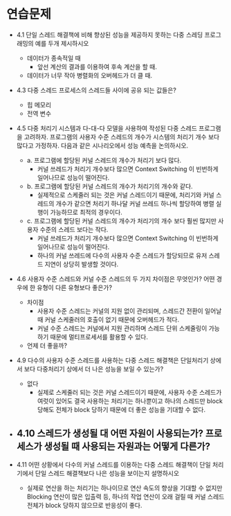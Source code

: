 # 연습문제
* 4.1 단일 스레드 해결책에 비해 향상된 성능을 제공하지 못하는 다중 스레딩 프로그래밍의 예를 두개 제시하시오
	- 데이터가 종속적일 때
		- 앞선 계산의 결과를 이용하여 후속 계산을 할 때.
	- 데이터가 너무 작아 병렬화의 오버헤드가 더 클 때.
* 4.3 다중 스레드 프로세스의 스레드들 사이에 공유 되는 값들은?
	- 힙 메모리
	- 전역 변수
* 4.5 다중 처리기 시스템과 다-대-다 모델을 사용하여 작성된 다중 스레드 프로그램을 고려하자.
프로그램의 사용자 수준 스레드의 개수가 시스템의 처리기 개수 보다 많다고 가정하자.
다음과 같은 시나리오에서 성능 예측을 논의하시오.
	- a. 프로그램에 할당된 커널 스레드의 개수가 처리기 보다 많다.
		- 커널 쓰레드가 처리기 개수보다 많으면 Context Switching 이 빈번하게 일어나므로 성능이 떨어진다.
	- b. 프로그램에 할당된 커널 스레드의 개수가 처리기의 개수와 같다.
		- 실제적으로 스케줄러 되는 것은 커널 스레드이기 때문에, 처리기와 커널 스레드의 개수가 같으면
		처리기 하나달 커널 쓰레드 하나씩 할당하여 병렬 실행이 가능하므로 최적의 경우이다.
	- c. 프로그램에 할당된 커널 스레드의 개수가 처리기의 개수 보다 훨씬 많지만 사용자 수준의 스레드 보다는 작다.
		- 커널 쓰레드가 처리기 개수보다 많으면 Context Switching 이 빈번하게 일어나므로 성능이 떨어진다.
		- 하나의 커널 쓰레드에 다수의 사용자 수준 스레드가 할당되므로 유저 스레드 지연이 상당히 발생할 것이다.
* 4.6 사용자 수준 스레드와 커널 수준 스레드의 두 가지 차이점은 무엇인가? 
어떤 경우에 한 유형이 다른 유형보다 좋은가?
	- 차이점
		- 사용자 수준 스레드는 커널의 지원 없이 관리되며, 스레드간 전환이 일어날 때 커널 스케줄러의 호출이 없기 때문에 오버헤드가 적다.
		- 커널 수준 스레드는 커널에서 지원 관리하며 스레드 단위 스케줄링이 가능하기 때문에 멀티프로세서를 활용할 수 있다.
	- 언제 더 좋을까?
		
* 4.9 다수의 사용자 수준 스레드를 사용하는 다중 스레드 해결책은 단일처리기 상에서 보다 
다중처리기 상에서 더 나은 성능을 보일 수 있는가?
	- 없다
		- 실제로 스케줄러 되는 것은 커널 스레드이기 때문에, 사용자 수준 스레드가 여럿이 있어도
		결국 사용하는 처리기는 하나뿐이고 하나의 스레드만 block 당해도 전체가 block 당하기 때문에
		더 좋은 성능을 기대할 수 없다.
* 4.10 스레드가 생성될 대 어떤 자원이 사용되는가? 프로세스가 생성될 때 사용되는 자원과는 어떻게 다른가?
	- 
* 4.11 어떤 상황에서 다수의 커널 스레드를 이용하는 다중 스레드 해결책이
단일 처리기에서 단일 스레드 해결책보다 나은 성능을 보이는지 설명하시오
	- 실제로 연산을 하는 처리기는 하나이므로 연산 속도의 향상을 기대할 수 없지만
	Blocking 연산이 많은 입출력 등, 하나의 작업 연산이 오래 걸릴 때 
	커널 스레드 전체가 block 당하지 않으므로 반응성이 좋다.

